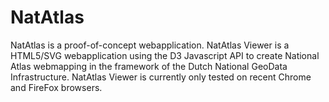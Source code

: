 # NatAtlas
NatAtlas is a proof-of-concept webapplication.  NatAtlas Viewer is a HTML5/SVG webapplication using the D3 Javascript API to create  National Atlas webmapping in the framework of the Dutch National GeoData Infrastructure.  NatAtlas Viewer is currently only tested on recent Chrome and FireFox browsers.
